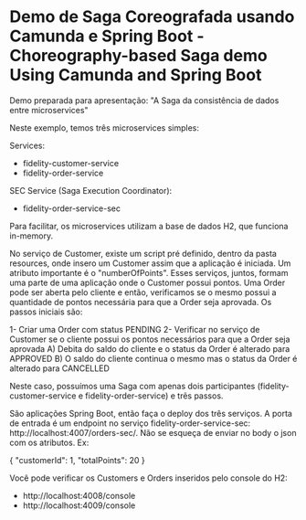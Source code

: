# Demo de Saga Coreografada usando Camunda e Spring Boot - Choreography-based Saga demo Using Camunda and Spring Boot

Demo preparada para apresentação: "A Saga da consistência de dados entre microservices"

Neste exemplo, temos três microservices simples:

Services:
  - fidelity-customer-service
  - fidelity-order-service
 
SEC Service (Saga Execution Coordinator):
  - fidelity-order-service-sec
 
Para facilitar, os microservices utilizam a base de dados H2, que funciona in-memory.

No serviço de Customer, existe um script pré definido, dentro da pasta resources, onde insero um Customer assim que a aplicação é iniciada. Um atributo importante é o "numberOfPoints". Esses serviços, juntos, formam uma parte de uma aplicação onde o Customer possui pontos. Uma Order pode ser aberta pelo cliente e então, verificamos se o mesmo possui a quantidade de pontos necessária para que a Order seja aprovada. Os passos iniciais são:

1- Criar uma Order com status PENDING
2- Verificar no serviço de Customer se o cliente possui os pontos necessários para que a Order seja aprovada
  A) Debita do saldo do cliente e o status da Order é alterado para APPROVED
  B) O saldo do cliente continua o mesmo mas o status da Order é alterado para CANCELLED
  
Neste caso, possuímos uma Saga com apenas dois participantes (fidelity-customer-service e fidelity-order-service) e trẽs passos. 

São aplicações Spring Boot, então faça o deploy dos três serviços. A porta de entrada é um endpoint no serviço fidelity-order-service-sec: http://localhost:4007/orders-sec/. Não se esqueça de enviar no body o json com os atributos. Ex:

{
	"customerId": 1,
	"totalPoints": 20
}

Você pode verificar os Customers e Orders inseridos pelo console do H2:
  - http://localhost:4008/console
  - http://localhost:4009/console
